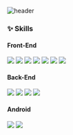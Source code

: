 ![header](https://capsule-render.vercel.app/api?type=waving&fontColor=ffffff&text=Sunghyun01%20Git!)


### ✨ Skills

#### Front-End
<p>
  <img src="https://img.shields.io/badge/HTML-E34F26?style=flat-square&logo=HTML5&logoColor=white"/>
  <img src="https://img.shields.io/badge/CSS-1572B6?style=flat-square&logo=CSS3&logoColor=white"/>
  <img src="https://img.shields.io/badge/javascript-F7DF1E?style=flat-square&logo=javascript&logoColor=white"/>
  <img src="https://img.shields.io/badge/jquery-0769AD?style=flat-square&logo=jquery&logoColor=white"/>
  <img src="https://img.shields.io/badge/React-61DAFB?style=flat-square&logo=React&logoColor=black"/>
  <img src="https://img.shields.io/badge/Vue.js-4FC08D?style=flat-square&logo=Vue.js&logoColor=black"/>
  <img src="https://img.shields.io/badge/Vuetify-1867C0?style=flat-square&logo=Vuetify&logoColor=black"/>
</p>

#### Back-End
<p>
  <img src="https://img.shields.io/badge/php-007396?style=flat-square&logo=php&logoColor=white"/>
  <img src="https://img.shields.io/badge/laravel-FF2D20?style=flat-square&logo=laravel&logoColor=white"/>
  <img src="https://img.shields.io/badge/spring-6DB33F?style=flat&logo=spring&logoColor=white"/>
  <img src="https://img.shields.io/badge/SpringBoot-6DB33F?style=flat&logo=SpringBoot&logoColor=white"/>
</p>

#### Android
<p>
  <img src="https://img.shields.io/badge/Java-2C2255?style=flat-square&logo=EclipseIDE&logoColor=white"/>
  <img src="https://img.shields.io/badge/ReactNative-61DAFB?style=flat-square&logo=React&logoColor=black"/>
</p>
